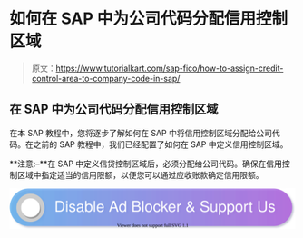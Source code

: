 # 如何在 SAP 中为公司代码分配信用控制区域

> 原文：<https://www.tutorialkart.com/sap-fico/how-to-assign-credit-control-area-to-company-code-in-sap/>

## 在 SAP 中为公司代码分配信用控制区域

在本 SAP 教程中，您将逐步了解如何在 SAP 中将信用控制区域分配给公司代码。在之前的 SAP 教程中，我们已经配置了如何在 SAP 中定义信用控制区域。

**注意:–**在 SAP 中定义信贷控制区域后，必须分配给公司代码。确保在信用控制区域中指定适当的信用限额，以便您可以通过应收账款确定信用限额。

[![](img/925da31b32d6bc3827932f6c8afb11bb.png)](https://www.tutorialkart.com/)